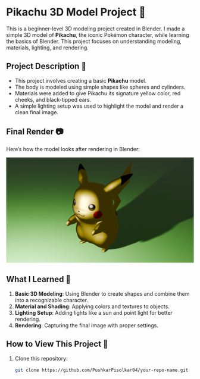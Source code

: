 # Pikachu 3D Model Project 🎨

This is a beginner-level 3D modeling project created in Blender. I made a simple 3D model of **Pikachu**, the iconic Pokémon character, while learning the basics of Blender. This project focuses on understanding modeling, materials, lighting, and rendering.

## Project Description 📝

- This project involves creating a basic **Pikachu** model.
- The body is modeled using simple shapes like spheres and cylinders.
- Materials were added to give Pikachu its signature yellow color, red cheeks, and black-tipped ears.
- A simple lighting setup was used to highlight the model and render a clean final image.

## Final Render 📷

Here’s how the model looks after rendering in Blender:

![Pikachu Render](./Pikachu.png)

## What I Learned 🌟

1. **Basic 3D Modeling**: Using Blender to create shapes and combine them into a recognizable character.
2. **Material and Shading**: Applying colors and textures to objects.
3. **Lighting Setup**: Adding lights like a sun and point light for better rendering.
4. **Rendering**: Capturing the final image with proper settings.

## How to View This Project 🚀

1. Clone this repository:
   ```bash
   git clone https://github.com/PushkarPisolkar04/your-repo-name.git

